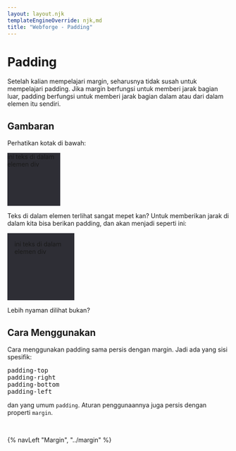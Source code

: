 ```yaml
---
layout: layout.njk
templateEngineOverride: njk,md
title: "Webforge - Padding"
---
```


# Padding
Setelah kalian mempelajari margin, seharusnya tidak susah untuk mempelajari padding.
Jika margin berfungsi untuk memberi jarak bagian luar, padding berfungsi untuk memberi jarak bagian dalam atau dari dalam elemen itu sendiri.

## Gambaran

Perhatikan kotak di bawah:
<div class="kotak">ini teks di dalam elemen div</div>

Teks di dalam elemen terlihat sangat mepet kan? Untuk memberikan jarak di dalam kita bisa berikan padding, dan akan menjadi seperti ini:

<div class="kotak padding">ini teks di dalam elemen div</div>

Lebih nyaman dilihat bukan?

## Cara Menggunakan

Cara menggunakan padding sama persis dengan margin. Jadi ada yang sisi spesifik:
<pre>
padding-top
padding-right
padding-bottom
padding-left
</pre>

dan yang umum `padding`. Aturan penggunaannya juga persis dengan properti `margin`.

<br>

{% navLeft "Margin", "../margin" %}

<style>
    .kotak {
        width: 120px;
        height: 120px;
        background-color: rgb(46, 46, 53);
    }

    .padding {
        padding: 1rem;
    }


</style>